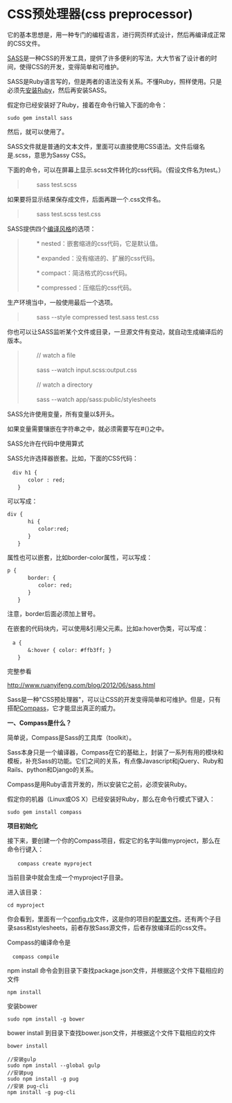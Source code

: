 

# CSS预处理器(css preprocessor)

它的基本思想是，用一种专门的编程语言，进行网页样式设计，然后再编译成正常的CSS文件。



[SASS](http://sass-lang.com/)是一种CSS的开发工具，提供了许多便利的写法，大大节省了设计者的时间，使得CSS的开发，变得简单和可维护。



SASS是Ruby语言写的，但是两者的语法没有关系。不懂Ruby，照样使用。只是必须先[安装Ruby](http://www.ruby-lang.org/zh_cn/downloads/)，然后再安装SASS。

假定你已经安装好了Ruby，接着在命令行输入下面的命令：

```
sudo gem install sass
```

然后，就可以使用了。

SASS文件就是普通的文本文件，里面可以直接使用CSS语法。文件后缀名是.scss，意思为Sassy CSS。

下面的命令，可以在屏幕上显示.scss文件转化的css代码。（假设文件名为test。）

> 　　sass test.scss

如果要将显示结果保存成文件，后面再跟一个.css文件名。

> 　　sass test.scss test.css

SASS提供四个[编译风格](http://sass-lang.com/docs/yardoc/file.SASS_REFERENCE.html#output_style)的选项：

> 　　* nested：嵌套缩进的css代码，它是默认值。
>
> 　　* expanded：没有缩进的、扩展的css代码。
>
> 　　* compact：简洁格式的css代码。
>
> 　　* compressed：压缩后的css代码。



生产环境当中，一般使用最后一个选项。

> 　　sass --style compressed test.sass test.css

你也可以让SASS监听某个文件或目录，一旦源文件有变动，就自动生成编译后的版本。

> 　　// watch a file
>
> 　　sass --watch input.scss:output.css
>
> 　　// watch a directory
>
> 　　sass --watch app/sass:public/stylesheets





SASS允许使用变量，所有变量以$开头。

如果变量需要镶嵌在字符串之中，就必须需要写在#{}之中。

SASS允许在代码中使用算式



SASS允许选择器嵌套。比如，下面的CSS代码：

```
　div h1 {
　　　　color : red;
　　}
```

可以写成：

```
div {
　　　　hi {
　　　　　　color:red;
　　　　}
　　}
```



属性也可以嵌套，比如border-color属性，可以写成：

```
p {
　　　　border: {
　　　　　　color: red;
　　　　}
　　}
```

注意，border后面必须加上冒号。

在嵌套的代码块内，可以使用&引用父元素。比如a:hover伪类，可以写成：

```
　a {
　　　　&:hover { color: #ffb3ff; }
　　}
```



完整参看

http://www.ruanyifeng.com/blog/2012/06/sass.html



Sass是一种"CSS预处理器"，可以让CSS的开发变得简单和可维护。但是，只有搭配[Compass](http://compass-style.org/)，它才能显出真正的威力。



**一、Compass是什么？**

简单说，Compass是Sass的工具库（toolkit）。

Sass本身只是一个编译器，Compass在它的基础上，封装了一系列有用的模块和模板，补充Sass的功能。它们之间的关系，有点像Javascript和jQuery、Ruby和Rails、python和Django的关系。

Compass是用Ruby语言开发的，所以安装它之前，必须安装Ruby。

假定你的机器（Linux或OS X）已经安装好Ruby，那么在命令行模式下键入：

```
sudo gem install compass
```

**项目初始化**

接下来，要创建一个你的Compass项目，假定它的名字叫做myproject，那么在命令行键入：

```
　　compass create myproject
```

当前目录中就会生成一个myproject子目录。

进入该目录：

```
cd myproject
```

你会看到，里面有一个[config.rb](https://github.com/thesassway/sass-test/blob/master/config.rb)文件，这是你的项目的[配置文件](http://compass-style.org/help/tutorials/configuration-reference/)。还有两个子目录sass和stylesheets，前者存放Sass源文件，后者存放编译后的css文件。

Compass的编译命令是

```
　compass compile
```





npm install 命令会到目录下查找package.json文件，并根据这个文件下载相应的文件

```
npm install
```

安装bower

```
sudo npm install -g bower
```

bower install 到目录下查找bower.json文件，并根据这个文件下载相应的文件

```
bower install
```

```
//安装gulp
sudo npm install --global gulp
//安装pug
sudo npm install -g pug
//安装 pug-cli
npm install -g pug-cli
```



